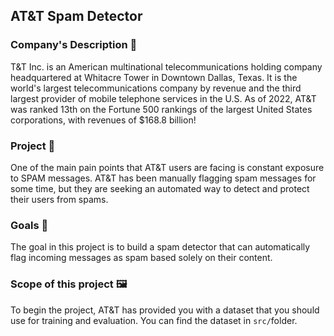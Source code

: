 ## AT&T Spam Detector

### Company's Description 📇
T&T Inc. is an American multinational telecommunications holding company headquartered at Whitacre Tower in Downtown Dallas, Texas. It is the world's largest telecommunications company by revenue and the third largest provider of mobile telephone services in the U.S. As of 2022, AT&T was ranked 13th on the Fortune 500 rankings of the largest United States corporations, with revenues of $168.8 billion! 

### Project 🚧
One of the main pain points that AT&T users are facing is constant exposure to SPAM messages. AT&T has been manually flagging spam messages for some time, but they are seeking an automated way to detect and protect their users from spams.

### Goals 🎯
The goal in this project is to build a spam detector that can automatically flag incoming messages as spam based solely on their content.

### Scope of this project 🖼️
To begin the project, AT&T has provided you with a dataset that you should use for training and evaluation. You can find the dataset in `src/`folder.

